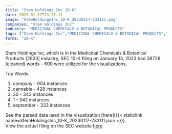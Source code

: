 ```yaml
---
title: "Stem Holdings Inc 10-K"
date: 2023-01-17T23:21:11
image: "StemHoldingsInc_10-K_20230117-232111.png"
companies: "Stem Holdings Inc"
industry: "MEDICINAL CHEMICALS & BOTANICAL PRODUCTS"
tags: ["Stem Holdings Inc","MEDICINAL CHEMICALS & BOTANICAL PRODUCTS","01-13-2023","10-K"]
forms: "10-K"
---
```

Stem Holdings Inc, which is in the Medicinal Chemicals & Botanical Products [2833] industry, SEC 10-K filing on January 13, 2023 had 38729 (cleaned) words - 600 were utilized for the visualizations.

Top Words:
1. company - 904 instances
2. cannabis - 428 instances
3. 30 - 343 instances
4. 1 - 342 instances
5. september - 333 instances


See the parsed data used in the visualization [here]({{< staticlink name=StemHoldingsInc_10-K_20230117-232111.json >}}).  
View the actual filing on the SEC website [here](https://www.sec.gov/Archives/edgar/data/1697834/0001493152-23-001481.txt)